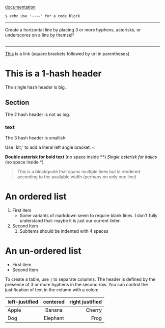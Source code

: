 [documentation](https://developer.statuspage.io)

~~~~
$ echo Use '~~~~' for a code block
~~~~

----
Create a horizontal line by placing 3 or more hyphens, asterisks,
or underscores on a line by themself
***
___


[This](http:/...) is a link (square brackets followed by url in parentheses).


# This is a 1-hash header
The single hash header is big.

## Section
The 2 hash header is not as big.

### text
The 3 hash header is smallish.

Use '&amp;lt;' to add a literal left angle bracket: &lt;


**Double asterisk for bold text** (no space inside **)
*Single asterisk for italics* (no space inside *)

> This is a
blockquote
that spans
multiple lines but is rendered according to the available width (perhaps on only one line)

# An ordered list
1. First item
    - Some variants of markdown seem to require blank lines.  I don't fully understand
    that: maybe it is just our current linter.
2. Second Item
    1. Subitems should be indented with 4 spaces

# An un-ordered list
- First item
- Second Item



To create a table, use `|` to separate columns.
The header is defined by the presence of 3 or more
hyphens in the second row.  You can control the justification
of text in the column with a colon:

| left-justified | centered | right justified |
| :---        |    :----:   |          ---: |
| Apple      | Banana       | Cherry |
| Dog | Elephant        | Frog |
